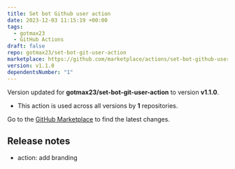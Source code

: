 ```yaml
---
title: Set bot Github user action
date: 2023-12-03 11:15:19 +00:00
tags:
  - gotmax23
  - GitHub Actions
draft: false
repo: gotmax23/set-bot-git-user-action
marketplace: https://github.com/marketplace/actions/set-bot-github-user-action
version: v1.1.0
dependentsNumber: "1"
---
```



Version updated for **gotmax23/set-bot-git-user-action** to version **v1.1.0**.
- This action is used across all versions by **1** repositories.

Go to the [GitHub Marketplace](https://github.com/marketplace/actions/set-bot-github-user-action) to find the latest changes.

## Release notes

- action: add branding

